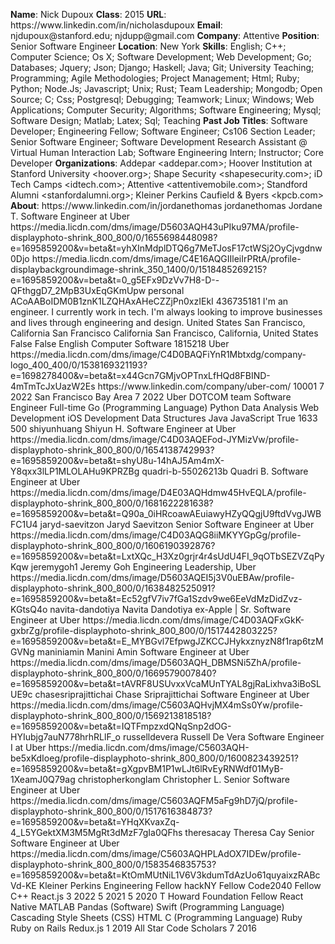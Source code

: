 **Name**: Nick Dupoux
**Class**: 2015
**URL**: https://www\.linkedin\.com/in/nicholasdupoux
**Email**: njdupoux@stanford\.edu; njdupp@gmail\.com
**Company**: Attentive
**Position**: Senior Software Engineer
**Location**: New York
**Skills**: English; C\+\+; Computer Science; Os X; Software Development; Web Development; Go; Databases; Jquery; Json; Django; Haskell; Java; Git; University Teaching; Programming; Agile Methodologies; Project Management; Html; Ruby; Python; Node\.Js; Javascript; Unix; Rust; Team Leadership; Mongodb; Open Source; C; Css; Postgresql; Debugging; Teamwork; Linux; Windows; Web Applications; Computer Security; Algorithms; Software Engineering; Mysql; Software Design; Matlab; Latex; Sql; Teaching
**Past Job Titles**: Software Developer; Engineering Fellow; Software Engineer; Cs106 Section Leader; Senior Software Engineer; Software Development Research Assistant @ Virtual Human Interaction Lab; Software Engineering Intern; Instructor; Core Developer
**Organizations**: Addepar <addepar\.com>; Hoover Institution at Stanford University <hoover\.org>; Shape Security <shapesecurity\.com>; iD Tech Camps <idtech\.com>; Attentive <attentivemobile\.com>; Standford Alumni <stanfordalumni\.org>; Kleiner Perkins Caufield & Byers <kpcb\.com>
**About**: https://www\.linkedin\.com/in/jordanethomas jordanethomas Jordane T\. Software Engineer at Uber https://media\.licdn\.com/dms/image/D5603AQH43uPIku97MA/profile\-displayphoto\-shrink\_800\_800/0/1655698448098?e=1695859200&v=beta&t=yhXInMdplDTQ6g7MeTJosF17ctWSj2OyCjvgdnw0Djo https://media\.licdn\.com/dms/image/C4E16AQGIIleiIrPRtA/profile\-displaybackgroundimage\-shrink\_350\_1400/0/1518485269215?e=1695859200&v=beta&t=0\_g5EFx9DzVv7H8\-D\-\-QFthggD7\_2MpB3UxEqGKmUpw personal ACoAABoIDM0B1znK1LZQHAxAHeCZZjPn0xzIEkI 436735181 I'm an engineer\. I currently work in tech\. I'm always looking to improve businesses and lives through engineering and design\. United States San Francisco, California San Francisco California San Francisco, California, United States False False English Computer Software 1815218 Uber https://media\.licdn\.com/dms/image/C4D0BAQFiYnR1Mbtxdg/company\-logo\_400\_400/0/1538169321193?e=1698278400&v=beta&t=x44Gcn7GMjvOPTnxLfHQd8FBIND\-4mTmTcJxUazW2Es https://www\.linkedin\.com/company/uber\-com/ 10001 7 2022 San Francisco Bay Area 7 2022 Uber DOTCOM team Software Engineer Full\-time Go \(Programming Language\) Python Data Analysis Web Development iOS Development Data Structures Java JavaScript True 1633 500 shiyunhuang Shiyun H\. Software Engineer at Uber https://media\.licdn\.com/dms/image/C4D03AQEFod\-JYMizVw/profile\-displayphoto\-shrink\_800\_800/0/1654138742993?e=1695859200&v=beta&t=shyU8u\-14hAJ5Am4mX\-Y8qxx3lLP1MLOLAHu9KPRZBg quadri\-b\-55026213b Quadri B\. Software Engineer at Uber https://media\.licdn\.com/dms/image/D4E03AQHdmw45HvEQLA/profile\-displayphoto\-shrink\_800\_800/0/1681622281638?e=1695859200&v=beta&t=Q90a\_0iHRcoawAEuiawyHZyQQgjU9ftdVvgJWBFC1U4 jaryd\-saevitzon Jaryd Saevitzon Senior Software Engineer at Uber https://media\.licdn\.com/dms/image/C4D03AQG8iiMKYYGpGg/profile\-displayphoto\-shrink\_800\_800/0/1606190392876?e=1695859200&v=beta&t=LxtXQc\_H3Xz0grjr4r4sUdU4FI\_9qOTbSEZVZqPyKqw jeremygoh1 Jeremy Goh Engineering Leadership, Uber https://media\.licdn\.com/dms/image/D5603AQEI5j3V0uEBAw/profile\-displayphoto\-shrink\_800\_800/0/1638482525091?e=1695859200&v=beta&t=Ec52gfV7iv7fGa1Szdv9we6EeVdMzDidZvz\-KGtsQ4o navita\-dandotiya Navita Dandotiya ex\-Apple | Sr\. Software Engineer at Uber https://media\.licdn\.com/dms/image/C4D03AQFxGkK\-gxbrZg/profile\-displayphoto\-shrink\_800\_800/0/1517442803225?e=1695859200&v=beta&t=E\_MYBGvl7EfpwgJZKCCJHykxznyzN8f1rap6tzMGVNg maniniamin Manini Amin Software Engineer at Uber https://media\.licdn\.com/dms/image/D5603AQH\_DBMSNi5ZhA/profile\-displayphoto\-shrink\_800\_800/0/1669579007840?e=1695859200&v=beta&t=tAVRF8USUvxxVcaMUnTYAL8gjRaLixhva3iBoSLUE9c chasesriprajittichai Chase Sriprajittichai Software Engineer at Uber https://media\.licdn\.com/dms/image/C5603AQHvjMX4mSs0Yw/profile\-displayphoto\-shrink\_800\_800/0/1569213818518?e=1695859200&v=beta&t=IQTFmpzxdQNqSnp2dOG\-HYIubjg7auN778hrhRLlF\_o russelldevera Russell De Vera Software Engineer I at Uber https://media\.licdn\.com/dms/image/C5603AQH\-be5xKdIoeg/profile\-displayphoto\-shrink\_800\_800/0/1600823439251?e=1695859200&v=beta&t=gXgpvBM1P1wLJt6lRvEyRNWdf01MyB\-1XeamJ0Q79ag christopherkonglam Christopher L\. Senior Software Engineer at Uber https://media\.licdn\.com/dms/image/C5603AQFM5aFg9hD7jQ/profile\-displayphoto\-shrink\_800\_800/0/1517616384873?e=1695859200&v=beta&t=YHqXKvaxZq\-4\_L5YGektXM3M5MgRt3dMzF7gIa0QFhs theresacay Theresa Cay Senior Software Engineer at Uber https://media\.licdn\.com/dms/image/C5603AQHPLAdOX7IDEw/profile\-displayphoto\-shrink\_800\_800/0/1583546835753?e=1695859200&v=beta&t=KtOmMUtNiL1V6V3kdumTdAzUo61quyaixzRABcVd\-KE Kleiner Perkins Engineering Fellow hackNY Fellow Code2040 Fellow C\+\+ React\.js 3 2022 5 2021 5 2020 T Howard Foundation Fellow React Native MATLAB Pandas \(Software\) Swift \(Programming Language\) Cascading Style Sheets \(CSS\) HTML C \(Programming Language\) Ruby Ruby on Rails Redux\.js 1 2019 All Star Code Scholars 7 2016
